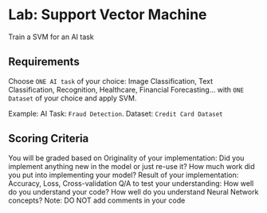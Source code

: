 # Lab: Support Vector Machine

Train a SVM for an AI task

## Requirements

Choose `ONE AI task` of your choice: Image Classification, Text Classification, Recognition, Healthcare, Financial Forecasting... with `ONE Dataset` of your choice and apply SVM.

Example: AI Task: `Fraud Detection`. Dataset: `Credit Card Dataset`

## Scoring Criteria

You will be graded based on Originality of your implementation: Did you implement anything new in the model or just re-use it? How much work did you put into implementing your model? Result of your implementation: Accuracy, Loss, Cross-validation Q/A to test your understanding: How well do you understand your code? How well do you understand Neural Network concepts? Note: DO NOT add comments in your code
